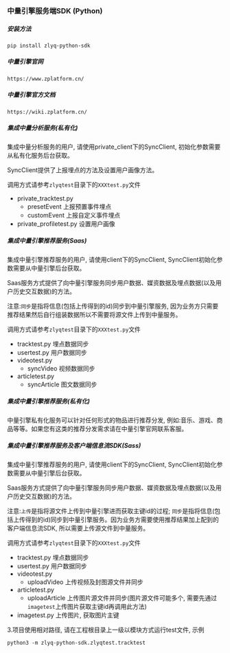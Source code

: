 ### 中量引擎服务端SDK (Python)

##### 安装方法

```
pip install zlyq-python-sdk
```

##### 中量引擎官网

``` https://www.zplatform.cn/
https://www.zplatform.cn/
```

##### 中量引擎官方文档

```https://wiki.zplatform.cn/
https://wiki.zplatform.cn/
```

##### 集成中量分析服务(私有化)
集成中量分析服务的用户, 请使用private_client下的SyncClient, 初始化参数需要从私有化服务后台获取。 

SyncClient提供了上报埋点的方法及设置用户画像方法。

调用方式请参考`zlyqtest`目录下的`XXXtest.py`文件

* private_tracktest.py    
    + presetEvent         上报预置事件埋点
    + customEvent         上报自定义事件埋点
* private_profiletest.py  设置用户画像

##### 集成中量引擎推荐服务(Saas)
集成中量引擎推荐服务的用户, 请使用client下的SyncClient, SyncClient初始化参数需要从中量引擎后台获取。

Saas服务方式提供了向中量引擎服务同步用户数据、媒资数据及埋点数据(以及用户历史交互数据)的方法。 

注意:`同步`是指将信息(包括上传得到的id)同步到中量引擎服务, 因为业务方只需要推荐结果然后自行组装数据所以不需要将源文件上传到中量服务。

调用方式请参考`zlyqtest`目录下的`XXXtest.py`文件

* tracktest.py          埋点数据同步
* usertest.py           用户数据同步
* videotest.py          
    + syncVideo         视频数据同步         
* articletest.py        
    + syncArticle       图文数据同步               

##### 集成中量引擎推荐服务(私有化)
中量引擎私有化服务可以针对任何形式的物品进行推荐分发, 例如:音乐、游戏、商品等等。如果您有这类的推荐分发需求请在中量引擎官网联系客服。

##### 集成中量引擎推荐服务及客户端信息流SDK(Sass)
集成中量引擎推荐服务的用户, 请使用client下的SyncClient, SyncClient初始化参数需要从中量引擎后台获取。

Saas服务方式提供了向中量引擎服务同步用户数据、媒资数据及埋点数据(以及用户历史交互数据)的方法。 

注意:`上传`是指将源文件上传到中量引擎进而获取主键id的过程; `同步`是指将信息(包括上传得到的id)同步到中量引擎服务。因为业务方需要使用推荐结果加上配到的客户端信息流SDK, 所以需要上传源文件到中量服务。

调用方式请参考`zlyqtest`目录下的`XXXtest.py`文件

* tracktest.py          埋点数据同步
* usertest.py           用户数据同步
* videotest.py          
    + uploadVideo       上传视频及封图源文件并同步  
* articletest.py        
    + uploadArticle     上传图片源文件并同步(图片源文件可能多个, 需要先通过`imagetest`上传图片获取主键id再调用此方法)
* imagetest.py          上传图片, 获取图片主键

3.项目使用相对路径, 请在工程根目录上一级以模块方式运行test文件, 示例
```
python3 -m zlyq-python-sdk.zlyqtest.tracktest
```
